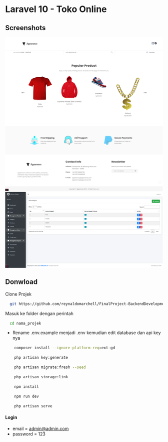 # Laravel 10 - Toko Online

## Screenshots

![preview img](/previewHome.png)
![preview img](/previewAdmin.png)

## Donwload

Clone Projek

```bash
  git https://github.com/reynaldomarchell/FinalProject-BackendDevelopment-2022.git nama_projek
```

Masuk ke folder dengan perintah

```bash
  cd nama_projek
```

-   Rename .env.example menjadi .env kemudian edit database dan api key nya

```bash
    composer install --ignore-platform-req=ext-gd
```

```bash
    php artisan key:generate
```

```bash
    php artisan migrate:fresh --seed
```

```bash
    php artisan storage:link
```

```bash
    npm install
```

```bash
    npm run dev
```

```bash
    php artisan serve
```

#### Login

-   email = admin@admin.com
-   password = 123
